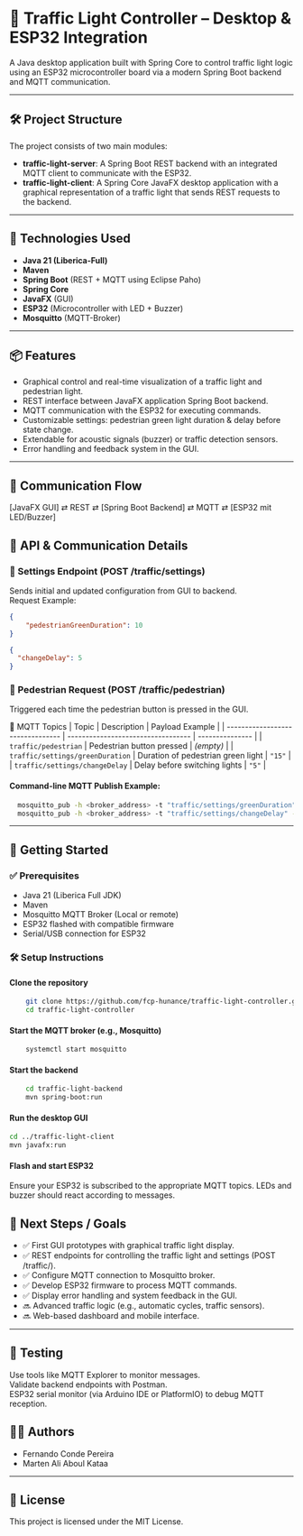 # 🚦 Traffic Light Controller – Desktop & ESP32 Integration

A Java desktop application built with Spring Core to control traffic light logic using an ESP32 microcontroller board via a modern Spring Boot backend and MQTT communication.

---

## 🛠 Project Structure

The project consists of two main modules:

- **traffic-light-server**: A Spring Boot REST backend with an integrated MQTT client to communicate with the ESP32.
- **traffic-light-client**: A Spring Core JavaFX desktop application with a graphical representation of a traffic light that sends REST requests to the backend.

---

## 🔧 Technologies Used

- **Java 21 (Liberica-Full)**
- **Maven**
- **Spring Boot** (REST + MQTT using Eclipse Paho)
- **Spring Core**
- **JavaFX** (GUI)
- **ESP32** (Microcontroller with LED + Buzzer)
- **Mosquitto** (MQTT-Broker)

---

## 📦 Features

- Graphical control and real-time visualization of a traffic light and pedestrian light.
- REST interface between JavaFX application Spring Boot backend.
- MQTT communication with the ESP32 for executing commands.
- Customizable settings: pedestrian green light duration & delay before state change.
- Extendable for acoustic signals (buzzer) or traffic detection sensors. 
- Error handling and feedback system in the GUI.
---

## 🔄 Communication Flow

[JavaFX GUI] ⇄ REST ⇄ [Spring Boot Backend] ⇄ MQTT ⇄ [ESP32 mit LED/Buzzer]

## 📡 API & Communication Details

### 🔧 Settings Endpoint (POST /traffic/settings)
Sends initial and updated configuration from GUI to backend.   
Request Example:
```json
{
    "pedestrianGreenDuration": 10
}
```
```json
{
  "changeDelay": 5
}
```
### 🚶 Pedestrian Request (POST /traffic/pedestrian)
Triggered each time the pedestrian button is pressed in the GUI.

🔁 MQTT Topics
| Topic                            | Description                        | Payload Example |
| -------------------------------- | ---------------------------------- | --------------- |
| `traffic/pedestrian`             | Pedestrian button pressed          | *(empty)*       |
| `traffic/settings/greenDuration` | Duration of pedestrian green light | `"15"`          |
| `traffic/settings/changeDelay`   | Delay before switching lights      | `"5"`           |


#### Command-line MQTT Publish Example:
```bash
  mosquitto_pub -h <broker_address> -t "traffic/settings/greenDuration" -m "15"
  mosquitto_pub -h <broker_address> -t "traffic/settings/changeDelay" -m "5"
```
---

## 🚀 Getting Started
### ✅ Prerequisites
- Java 21 (Liberica Full JDK)
- Maven
- Mosquitto MQTT Broker (Local or remote)
- ESP32 flashed with compatible firmware
- Serial/USB connection for ESP32

### 🛠 Setup Instructions
#### Clone the repository
```bash
    git clone https://github.com/fcp-hunance/traffic-light-controller.git
    cd traffic-light-controller 
```
#### Start the MQTT broker (e.g., Mosquitto)
```bash
    systemctl start mosquitto
```
#### Start the backend
```bash
    cd traffic-light-backend
    mvn spring-boot:run
```
#### Run the desktop GUI
```bash
cd ../traffic-light-client
mvn javafx:run
```
#### Flash and start ESP32
Ensure your ESP32 is subscribed to the appropriate MQTT topics.
LEDs and buzzer should react according to messages.

## 🚧 Next Steps / Goals

- ✅ First GUI prototypes with graphical traffic light display.
- ✅ REST endpoints for controlling the traffic light and settings (POST /traffic/).
- ✅ Configure MQTT connection to Mosquitto broker.
- ✅ Develop ESP32 firmware to process MQTT commands.
- ✅ Display error handling and system feedback in the GUI.
- 🔜 Advanced traffic logic (e.g., automatic cycles, traffic sensors).
- 🔜 Web-based dashboard and mobile interface.

---
## 🧪 Testing
Use tools like MQTT Explorer to monitor messages.   
Validate backend endpoints with Postman.  
ESP32 serial monitor (via Arduino IDE or PlatformIO) to debug MQTT reception.

## 👨‍💻 Authors

- Fernando Conde Pereira
- Marten Ali Aboul Kataa

---

## 📄 License

This project is licensed under the MIT License.
